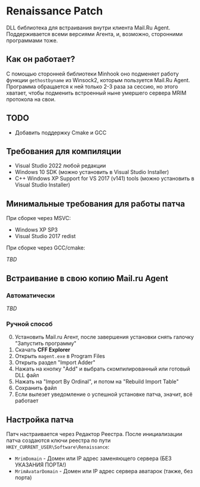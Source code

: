 # Renaissance Patch

DLL библиотека для встраивания внутри клиента Mail.Ru Agent. Поддерживается всеми версиями Агента, и, возможно, сторонними программами тоже.

## Как он работает?

С помощью сторонней библиотеки Minhook оно подменяет работу функции `gethostbyname` из Winsock2, которым пользуется Mail.Ru Agent. Программа обращается к ней только 2-3 раза за сессию, но этого хватает, чтобы подменить встроенный ныне умершего сервера MRIM протокола на свои.

## TODO

- Добавить поддержку Cmake и GCC

## Требования для компиляции

* Visual Studio 2022 любой редакции
* Windows 10 SDK (можно установить в Visual Studio Installer)
* C++ Windows XP Support for VS 2017 (v141) tools (можно установить в Visual Studio Installer)

## Минимальные требования для работы патча

При сборке через MSVC:

* Windows XP SP3
* Visual Studio 2017 redist

При сборке через GCC/cmake:

_TBD_

## Встраивание в свою копию Mail.ru Agent

### Автоматически

_TBD_

### Ручной способ

0. Установить Mail.ru Агент, после завершения установки снять галочку "Запустить программу"
1. Скачать **CFF Explorer**
2. Открыть `magent.exe` в Program Files
3. Открыть раздел "Import Adder"
4. Нажать на кнопку "Add" и выбрать скомпилированный или готовый DLL файл
5. Нажать на "Import By Ordinal", и потом на "Rebuild Import Table"
6. Сохранить файл
7. Если вылезет уведомление о успешной установке патча, значит, всё работает

## Настройка патча

Патч настраивается через Редактор Реестра. После инициализации патча создаются ключи реестра по пути `HKEY_CURRENT_USER\Software\Renaissance`:

- `MrimDomain` - Домен или IP адрес заменяющего сервера (БЕЗ УКАЗАНИЯ ПОРТА!)
- `MrimAvatarDomain` - Домен или IP адрес сервера аватарок (также, без порта)
